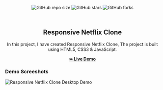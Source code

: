 <div align="center">
  
  ![GitHub repo size](https://img.shields.io/github/repo-size/geeky-prashant/responsive-netflix-clone)
  ![GitHub stars](https://img.shields.io/github/stars/geeky-prashant/responsive-netflix-clone)
  ![GitHub forks](https://img.shields.io/github/forks/geeky-prashant/responsive-netflix-clone?style=social)
 
  <br />

  <h2 align="center">Responsive Netflix Clone</h2>

  In this project, I have created Responsive Netflix Clone, The project is built using HTML5, CSS3 & JavaScript.

  <a href="https://thisaman1.github.io/Netflix-clone/"><strong>➥ Live Demo</strong></a>

</div>

### Demo Screeshots

![Responsive Netflix Clone Desktop Demo](./readme-images/Responsive-Movie-Website.png "Desktop Demo")
